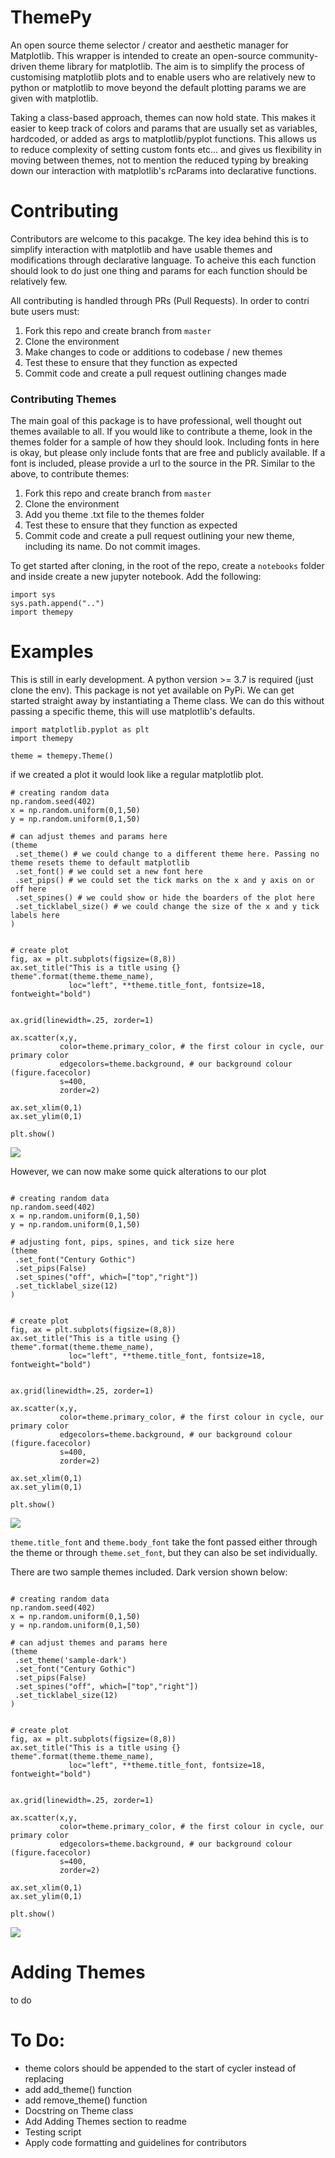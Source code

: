 # ThemePy

An open source theme selector / creator and aesthetic manager for Matplotlib. This wrapper is intended to create an open-source community-driven theme library for matplotlib. The aim is to simplify the process of customising matplotlib plots and to enable users who are relatively new to python or matplotlib to move beyond the default plotting params we are given with matplotlib.

Taking a class-based approach, themes can now hold state. This makes it easier to keep track of colors and params that are usually set as variables, hardcoded, or added as args to matplotlib/pyplot functions. This allows us to reduce complexity of setting custom fonts etc... and gives us flexibility in moving between themes, not to mention the reduced typing by breaking down our interaction with matplotlib's rcParams into declarative functions.

# Contributing

Contributors are welcome to this pacakge. The key idea behind this is to simplify interaction with matplotlib and have usable themes and modifications through declarative language. To acheive this each function should look to do just one thing and params for each function should be relatively few.

All contributing is handled through PRs (Pull Requests). In order to contri bute users must:
1. Fork this repo and create branch from `master`
2. Clone the environment 
3. Make changes to code or additions to codebase / new themes
4. Test these to ensure that they function as expected
5. Commit code and create a pull request outlining changes made

### Contributing Themes
The main goal of this package is to have professional, well thought out themes available to all. If you would like to contribute a theme, look in the themes folder for a sample of how they should look. Including fonts in here is okay, but please only include fonts that are free and publicly available. If a font is included, please provide a url to the source in the PR. Similar to the above, to contribute themes:

1. Fork this repo and create branch from `master`
2. Clone the environment 
3. Add you theme .txt file to the themes folder
4. Test these to ensure that they function as expected
5. Commit code and create a pull request outlining your new theme, including its name. Do not commit images.


To get started after cloning, in the root of the repo, create a `notebooks` folder and inside create a new jupyter notebook. Add the following:

```
import sys
sys.path.append("..")
import themepy
```




# Examples

This is still in early development. A python version >= 3.7 is required (just clone the env). This package is not yet available on PyPi. We can get started straight away by instantiating a Theme class. We can do this without passing a specific theme, this will use matplotlib's defaults.

```
import matplotlib.pyplot as plt
import themepy

theme = themepy.Theme()
```

if we created a plot it would look like a regular matplotlib plot. 

```
# creating random data
np.random.seed(402)
x = np.random.uniform(0,1,50)
y = np.random.uniform(0,1,50)

# can adjust themes and params here
(theme
 .set_theme() # we could change to a different theme here. Passing no theme resets theme to default matplotlib
 .set_font() # we could set a new font here
 .set_pips() # we could set the tick marks on the x and y axis on or off here
 .set_spines() # we could show or hide the boarders of the plot here
 .set_ticklabel_size() # we could change the size of the x and y tick labels here
)


# create plot
fig, ax = plt.subplots(figsize=(8,8))
ax.set_title("This is a title using {} theme".format(theme.theme_name),
             loc="left", **theme.title_font, fontsize=18, fontweight="bold")


ax.grid(linewidth=.25, zorder=1)

ax.scatter(x,y,
           color=theme.primary_color, # the first colour in cycle, our primary color 
           edgecolors=theme.background, # our background colour (figure.facecolor)
           s=400,
           zorder=2)

ax.set_xlim(0,1)
ax.set_ylim(0,1)

plt.show()

```

![](sample/standard_mpl.png)

However, we can now make some quick alterations to our plot

```

# creating random data
np.random.seed(402)
x = np.random.uniform(0,1,50)
y = np.random.uniform(0,1,50)

# adjusting font, pips, spines, and tick size here
(theme
 .set_font("Century Gothic")
 .set_pips(False)
 .set_spines("off", which=["top","right"])
 .set_ticklabel_size(12)
)


# create plot
fig, ax = plt.subplots(figsize=(8,8))
ax.set_title("This is a title using {} theme".format(theme.theme_name),
             loc="left", **theme.title_font, fontsize=18, fontweight="bold")


ax.grid(linewidth=.25, zorder=1)

ax.scatter(x,y,
           color=theme.primary_color, # the first colour in cycle, our primary color 
           edgecolors=theme.background, # our background colour (figure.facecolor)
           s=400,
           zorder=2)

ax.set_xlim(0,1)
ax.set_ylim(0,1)

plt.show()

```
![](sample/adjusted_mpl.png)

`theme.title_font` and `theme.body_font` take the font passed either through the theme or through `theme.set_font`, but they can also be set individually.

There are two sample themes included. Dark version shown below:
```

# creating random data
np.random.seed(402)
x = np.random.uniform(0,1,50)
y = np.random.uniform(0,1,50)

# can adjust themes and params here
(theme
 .set_theme('sample-dark')
 .set_font("Century Gothic")
 .set_pips(False)
 .set_spines("off", which=["top","right"]) 
 .set_ticklabel_size(12)
)


# create plot
fig, ax = plt.subplots(figsize=(8,8))
ax.set_title("This is a title using {} theme".format(theme.theme_name),
             loc="left", **theme.title_font, fontsize=18, fontweight="bold")


ax.grid(linewidth=.25, zorder=1)

ax.scatter(x,y,
           color=theme.primary_color, # the first colour in cycle, our primary color 
           edgecolors=theme.background, # our background colour (figure.facecolor)
           s=400,
           zorder=2)

ax.set_xlim(0,1)
ax.set_ylim(0,1)

plt.show()

```

![](sample/adjusted_mpl_dark.png)



# Adding Themes

to do
# To Do:


- theme colors should be appended to the start of cycler instead of replacing
- add add_theme() function
- add remove_theme() function
- Docstring on Theme class
- Add Adding Themes section to readme
- Testing script
- Apply code formatting and guidelines for contributors
